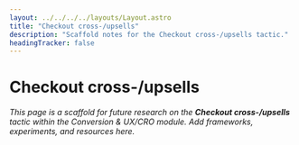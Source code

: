 ```yaml
---
layout: ../../../../layouts/Layout.astro
title: "Checkout cross-/upsells"
description: "Scaffold notes for the Checkout cross-/upsells tactic."
headingTracker: false
---
```

# Checkout cross-/upsells

_This page is a scaffold for future research on the **Checkout cross-/upsells** tactic within the Conversion & UX/CRO module. Add frameworks, experiments, and resources here._

